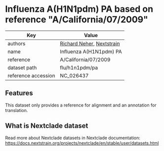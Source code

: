 # Influenza A(H1N1pdm) PA based on reference "A/California/07/2009"

| Key                  | Value                |
| -------------------- | -------------------- |
| authors                | [Richard Neher](https://neherlab.org), [Nextstrain](https://nextstrain.org)                         |
| name                 | Influenza A(H1N1pdm) PA                      |
| reference            | A/California/07/2009                    |
| dataset path         | flu/h1n1pdm/pa                     |
| reference accession  | NC_026437   |

## Features
This dataset only provides a reference for alignment and an annotation for translation.

## What is Nextclade dataset

Read more about Nextclade datasets in Nextclade documentation: https://docs.nextstrain.org/projects/nextclade/en/stable/user/datasets.html
